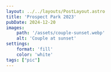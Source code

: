 ```yaml
---
layout: ../../layouts/PostLayout.astro
title: 'Prospect Park 2023'
pubDate: 2024-12-20
images:
    path: '/assets/couple-sunset.webp'
    alt: 'Couple at sunset'
settings:
    format: 'fill'
    color: 'white'
tags: ["pic"]
---
```

